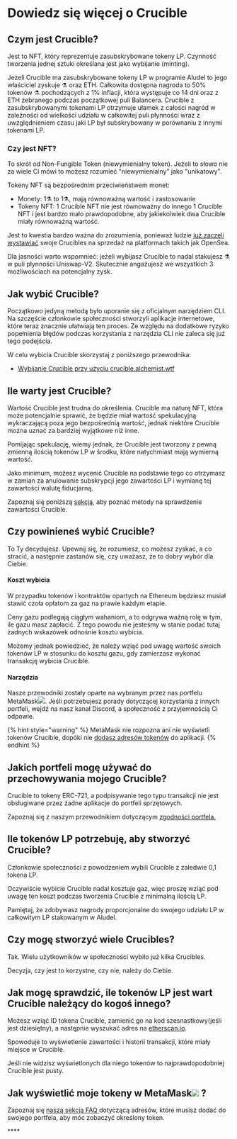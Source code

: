 # Dowiedz się więcej o Crucible

## Czym jest Crucible?

Jest to NFT, który reprezentuje zasubskrybowane tokeny LP. Czynność tworzenia jednej sztuki określana jest jako wybijanie \(minting\).

Jeżeli Crucible ma zasubskrybowane tokeny LP w programie Aludel to jego właściciel zyskuje ⚗️ oraz ETH. Całkowita dostępna nagroda to 50% tokenów ⚗️ pochodzących z 1% inflacji, która występuje co 14 dni oraz z ETH zebranego podczas początkowej puli Balancera. Crucible z zasubskrybowanymi tokenami LP otrzymuje ułamek z całości nagród w zależności od wielkości udziału w całkowitej puli płynności wraz z uwzględnieniem czasu jaki LP był subskrybowany w porównaniu z innymi tokenami LP.

### Czy jest NFT?

To skrót od Non-Fungible Token \(niewymienialny token\). Jeżeli to słowo nie za wiele Ci mówi to możesz rozumieć "niewymienialny" jako "unikatowy".

Tokeny NFT są bezpośrednim przeciwieństwem monet:

* Monety: 1⚗️ to 1⚗️, mają równoważną wartość i zastosowanie
* Tokeny NFT: 1 Crucible NFT nie jest równoważny do innego 1 Crucible NFT i jest bardzo mało prawdopodobne, aby jakiekolwiek dwa Crucible miały równoważną wartość.

Jest to kwestia bardzo ważna do zrozumienia, ponieważ ludzie [już zaczęli wystawiać](https://opensea.io/assets/0x54e0395cfb4f39bef66dbcd5bd93cca4e9273d56/620479970925497750675476517677400441094103376596) swoje Crucibles na sprzedaż na platformach takich jak OpenSea.

Dla jasności warto wspomnieć: jeżeli wybijasz Crucible to nadal stakujesz ⚗️ w puli płynności Uniswap-V2. Skutecznie angażujesz we wszystkich 3 możliwościach na potencjalny zysk.

## Jak wybić Crucible?

Początkowo jedyną metodą było uporanie się z oficjalnym narzędziem CLI. Na szczęście członkowie społeczności stworzyli aplikacje internetowe, które teraz znacznie ułatwiają ten proces. Ze względu na dodatkowe ryzyko popełnienia błędów podczas korzystania z narzędzia CLI nie zaleca się już tego podejścia. 

W celu wybicia Crucible skorzystaj z poniższego przewodnika:

* [Wybijanie Crucible przy użyciu crucible.alchemist.wtf](guides-crucible.alchemist.wtf/)

## Ile warty jest Crucible?

Wartość Crucible jest trudna do określenia. Crucible ma naturę NFT, która może potencjalnie sprawić, że będzie miał wartość spekulacyjną wykraczającą poza jego bezpośrednią wartość, jednak niektóre Crucible można uznać za bardziej wyjątkowe niż inne.

Pomijając spekulację, wiemy jednak, że Crucible jest tworzony z pewną zmienną ilością tokenów LP w środku, które natychmiast mają wymierną wartość. 

Jako minimum, możesz wycenić Crucible na podstawie tego co otrzymasz w zamian za anulowanie subskrypcji jego zawartości LP i wymianę tej zawartości walutę fiducjarną.

Zapoznaj się poniższą [sekcją](teach-me-about-crucibles.md#how-can-i-check-how-many-lp-tokens-someone-elses-crucible-is-worth), aby poznać metody na sprawdzenie zawartości Crucible.

## Czy powinieneś wybić Crucible?

To Ty decydujesz. Upewnij się, że rozumiesz, co możesz zyskać, a co stracić, a następnie zastanów się, czy uważasz, że to dobry wybór dla Ciebie.

#### Koszt wybicia

W przypadku tokenów i kontraktów opartych na Ethereum będziesz musiał stawić czoła opłatom za gaz na prawie każdym etapie.

Ceny gazu podlegają ciągłym wahaniom, a to odgrywa ważną rolę w tym, ile gazu masz zapłacić. Z tego powodu nie jesteśmy w stanie podać tutaj żadnych wskazówek odnośnie kosztu wybicia.

Możemy jednak powiedzieć, że należy wziąć pod uwagę wartość swoich tokenów LP w stosunku do kosztu gazu, gdy zamierzasz wykonać transakcję wybicia Crucible.

#### Narzędzia

Nasze przewodniki zostały oparte na wybranym przez nas portfelu MetaMask![](../.gitbook/assets/metamask-fox.svg). Jeśli potrzebujesz porady dotyczącej korzystania z innych portfeli, wejdź na nasz kanał Discord, a społeczność z przyjemnością Ci odpowie.

{% hint style="warning" %}
MetaMask nie rozpozna ani nie wyświetli tokenów Crucible, dopóki nie [dodasz adresów tokenów](faq.md#why-cant-i-see-my-mist-in-my-wallet) do aplikacji. 
{% endhint %}

## Jakich portfeli mogę używać do przechowywania mojego Crucible?

Crucible to tokeny ERC-721, a podpisywanie tego typu transakcji nie jest obsługiwane przez żadne aplikacje do portfeli sprzętowych.

Zapoznaj się z naszym przewodnikiem dotyczącym [zgodności portfela.](wallet-compatibility.md)

## Ile tokenów LP potrzebuję, aby stworzyć Crucible?

Członkowie społeczności z powodzeniem wybili Crucible z zaledwie 0,1 tokena LP.

Oczywiście wybicie Crucible nadal kosztuje gaz, więc proszę wziąć pod uwagę ten koszt podczas tworzenia Crucible z minimalną ilością LP.

Pamiętaj, że zdobywasz nagrody proporcjonalne do swojego udziału LP w całkowitym LP stakowanym w Aludel.

## Czy mogę stworzyć wiele Crucibles?

Tak. Wielu użytkowników w społeczności wybiło już kilka Crucibles.

Decyzja, czy jest to korzystne, czy nie, należy do Ciebie.

## Jak mogę sprawdzić, ile tokenów LP jest wart Crucible należący do kogoś innego?

Możesz wziąć ID tokena Crucible, zamienić go na kod szesnastkowy\(jeśli jest dziesiętny\), a następnie wyszukać adres na [etherscan.io](https://etherscan.io).

Spowoduje to wyświetlenie zawartości i historii transakcji, które miały miejsce w Crucible.

Jeśli nie widzisz wyświetlonych dla niego tokenów to najprawdopodobniej Crucible jest pusty.

## Jak wyświetlić moje tokeny w MetaMask![](../.gitbook/assets/metamask-fox.svg) ?

Zapoznaj się [naszą sekcją FAQ ](faq.md#why-cant-i-see-my-mist-in-my-wallet)dotyczącą adresów, które musisz dodać do swojego portfela, aby móc zobaczyć określony token.

\*\*\*\*


